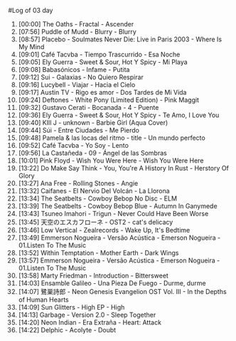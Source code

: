#Log of 03 day

1. [00:00] The Oaths - Fractal - Ascender
1. [07:56] Puddle of Mudd - Blurry - Blurry
1. [08:57] Placebo - Soulmates Never Die: Live in Paris 2003 - Where Is My Mind
1. [09:01] Café Tacvba - Tiempo Trascurrido - Esa Noche
1. [09:05] Ely Guerra - Sweet & Sour, Hot Y Spicy - Mi Playa
1. [09:08] Babasónicos - Infame - Putita
1. [09:12] Sui - Galaxias - No Quiero Respirar
1. [09:16] Lucybell - Viajar - Hacia el Cielo
1. [09:17] Austin TV - Rigo es amor - Dos Tardes de Mi Vida
1. [09:24] Deftones - White Pony (Limited Edition) - Pink Maggit
1. [09:32] Gustavo Cerati - Bocanada - 4 - Puente
1. [09:36] Ely Guerra - Sweet & Sour, Hot Y Spicy - Te Amo, I Love You
1. [09:40] KIll J - unknown - Barbie Girl (Aqua Cover)
1. [09:44] Súi - Entre Ciudades - Me Pierdo
1. [09:48] Pamela & las locas del ritmo - title - Un mundo perfecto
1. [09:52] Café Tacvba - Yo Soy - Lento
1. [09:56] La Castañeda - 09 - Ángel de las Sombras
1. [10:01] Pink Floyd - Wish You Were Here - Wish You Were Here
1. [13:22] Do Make Say Think - You, You're A History In Rust - Herstory Of Glory
1. [13:27] Ana Free - Rolling Stones - Angie
1. [13:32] Caifanes - El Nervio Del Volcán - La Llorona
1. [13:34] The Seatbelts - Cowboy Bebop No Disc - ELM
1. [13:39] The Seatbelts - Cowboy Bebop Blue - Autumn In Ganymede
1. [13:43] Tsuneo Imahori - Trigun - Never Could Have Been Worse
1. [13:45] 天空のエスカフローネ - OST2 - cat's delicacy
1. [13:46] Low Vertical - Zealrecords - Wake Up, It's Bedtime
1. [13:49] Emmerson Nogueira - Versão Acústica - Emerson Nogueira - 01.Listen To The Music
1. [13:52] Within Temptation - Mother Earth - Dark Wings
1. [13:57] Emmerson Nogueira - Versão Acústica - Emerson Nogueira - 01.Listen To The Music
1. [13:58] Marty Friedman - Introduction - Bittersweet
1. [14:03] Ensamble Galileo - Una Pieza De Fuego - Durme, durme
1. [14:07] 鷺巣詩郎 - Neon Genesis Evangelion OST Vol. III - In the Depths of Human Hearts
1. [14:09] Sun Glitters - High EP - High
1. [14:13] Garbage - Version 2.0 - Sleep Together
1. [14:20] Neon Indian - Era Extraña - Heart: Attack
1. [14:22] Delphic - Acolyte - Doubt
